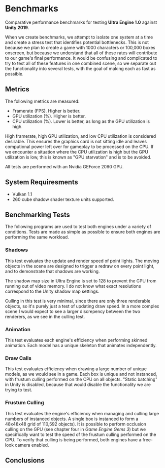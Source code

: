 # Benchmarks #

Comparative performance benchmarks for testing **Ultra Engine 1.0** against **Unity 2019**.

When we create benchmarks, we attempt to isolate one system at a time and create a stress test that identifies potential bottlenecks. This is not because we plan to create a game with 1000 characters or 100,000 boxes onscreen, but because we understand that all of these rates will contribute to our game's final performance. It would be confusing and complicated to try to test all of these features in one combined scene, so we separate out the functionality into several tests, with the goal of making each as fast as possible.

## Metrics ##

The following metrics are measured:
- Framerate (FPS). Higher is better.
- GPU utilization (%). Higher is better.
- CPU utilization (%). Lower is better, as long as the GPU utilization is high.

High framerate, high GPU utilization, and low CPU utilization is considered desirable. This ensures the graphics card is not sitting idle and leaves computional power left over for gameplay to be processed on the CPU. If we encounter a situation where the CPU utilization is high but the GPU utilization is low, this is known as "GPU starvation" and is to be avoided.

All tests are performed with an Nvidia GEForce 2060 GPU. 

## System Requiresments ##
- Vulkan 1.1
- 260 cube shadow shader texture units supported.

## Benchmarking Tests ##

The following programs are used to test both engines under a variety of conditions. Tests are made as simple as possible to ensure both engines are performing the same workload.

### Shadows ###

This test evaluates the update and render speed of point lights. The moving objects in the scene are designed to trigger a redraw on every point light, and to demonstrate that shadows are working.

The shadow map size in Ultra Engine is set to 128 to prevent the GPU from running out of video memory. I do not know what exact resolutions correspond to the Unity shadow map settings.

Culling in this test is very minimal, since there are only three renderable objects, so it's purely just a test of updating draw speed. In a more complex scene I would expect to see a larger discrepency between the two renderers, as we see in the culling test.

### Animation ###

This test evaluates each engine's efficiency when performing skinned animation. Each model has a unique skeleton that animates independently.

### Draw Calls ###

This test evaluates efficiency when drawing a large number of unique models, as we would see in a game. Each box is unique and not instanced, with frustum culling performed on the CPU on all objects. "Static batching" in Unity is disabled, because that would disable the functionality we are trying to test.

### Frustum Culling ###

This test evaluates the engine's efficiency when managing and culling large numbers of instanced objects. A single box is instanced to form a 48x48x48 grid of 110,592 objects). It is possible to perform occlusion culling on the GPU (see chapter four in *Game Engine Gems 3*) but we specifically want to test the speed of the frustum culling performed on the CPU. To verify that culling is being performed, both engines have a free-look camera enabled.

## Conclusions ##

